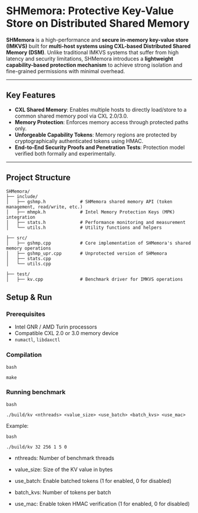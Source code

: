 # SHMemora: Protective Key-Value Store on Distributed Shared Memory

**SHMemora** is a high-performance and **secure in-memory key-value store (IMKVS)** built for **multi-host systems using CXL-based Distributed Shared Memory (DSM)**. Unlike traditional IMKVS systems that suffer from high latency and security limitations, SHMemora introduces a **lightweight capability-based protection mechanism** to achieve strong isolation and fine-grained permissions with minimal overhead.

---

## Key Features

- **CXL Shared Memory**: Enables multiple hosts to directly load/store to a common shared memory pool via CXL 2.0/3.0.
- **Memory Protection**: Enforces memory access through protected paths only.
- **Unforgeable Capability Tokens**: Memory regions are protected by cryptographically authenticated tokens using HMAC. 
- **End-to-End Security Proofs and Penetration Tests**: Protection model verified both formally and experimentally.

---

## Project Structure

```
SHMemora/
├── include/                
│   ├── gshmp.h             # SHMemora shared memory API (token management, read/write, etc.)
│   ├── mhmpk.h             # Intel Memory Protection Keys (MPK) integration
│   ├── stats.h             # Performance monitoring and measurement
│   └── utils.h             # Utility functions and helpers

├── src/                   
│   ├── gshmp.cpp           # Core implementation of SHMemora's shared memory operations
│   ├── gshmp_upr.cpp       # Unprotected version of SHMemora
│   ├── stats.cpp           
│   └── utils.cpp           

├── test/                  
│   ├── kv.cpp              # Benchmark driver for IMKVS operations
```

## Setup & Run

### Prerequisites

- Intel GNR / AMD Turin processors
- Compatible CXL 2.0 or 3.0 memory device
- `numactl`, `libdaxctl`

### Compilation

```
bash

make
```

### Running benchmark

```
bash

./build/kv <nthreads> <value_size> <use_batch> <batch_kvs> <use_mac>
```

Example:

```
bash

./build/kv 32 256 1 5 0
```
- nthreads: Number of benchmark threads

- value_size: Size of the KV value in bytes

- use_batch: Enable batched tokens (1 for enabled, 0 for disabled)

- batch_kvs: Number of tokens per batch

- use_mac: Enable token HMAC verification (1 for enabled, 0 for disabled)





